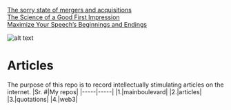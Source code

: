 [The sorry state of mergers and acquisitions](https://www.dawn.com/news/1913380) <br>
[The Science of a Good First Impression](https://toastmasters.org/magazine/magazine-issues/2025/may/the-science-of-a-good-first-impression) <br>
[Maximize Your Speech’s Beginnings and Endings](https://www.toastmasters.org/magazine/magazine-issues/2025/april/maximize-your-speechs-beginnings-and-endings)

![alt text](https://encrypted-tbn0.gstatic.com/images?q=tbn:ANd9GcRx0w8Fb0eL5EB7kNviLUOUTxXfFtUxnVNHfA&s)
# Articles
The purpose of this repo is to record intellectually stimulating articles on the internet.
|Sr. #|My repos|
|-----|-----|
|1.|mainboulevard|
|2.|articles|
|3.|quotations|
|4.|web3|
